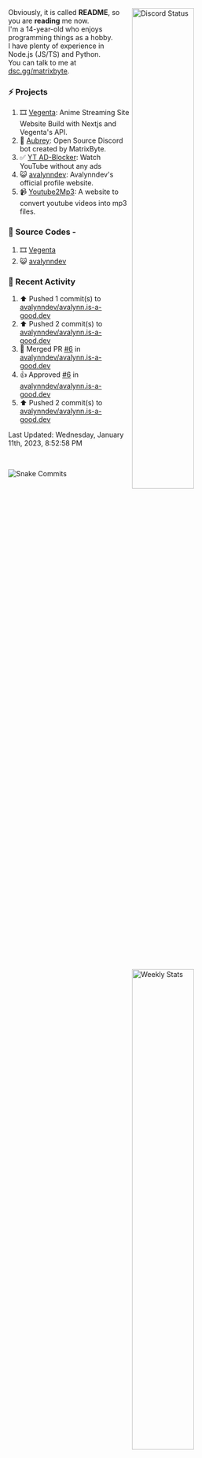 <a href="https://discord.com/users/735059235141845003" target="_blank">
	<img width="50%" align="right" alt="Discord Status" src="https://lanyard.cnrad.dev/api/735059235141845003?bg=1f1f1f&borderRadius=5px">
</a>
<a href="https://wakatime.com/@Avalynn" target="_blank">
	<img width="50%" align="right" alt="Weekly Stats" src="https://github-readme-stats.vercel.app/api/wakatime?username=avalynn&border_radius=5px&theme=dark&bg_color=1f1f1f&border_color=1f1f1f&icon_color=58a6ff&show_icons=true&disable_animations=true&custom_title=Weekly%20Stats&v=2">
</a>

<div align="left">
Obviously, it is called <b>README</b>, so you are <b>reading</b> me now.<br> 
I'm a 14-year-old who enjoys programming things as a hobby. <br>
I have plenty of experience in Node.js (JS/TS) and Python.<br>
You can talk to me at <a href="https://dsc.gg/matrixbyte">dsc.gg/matrixbyte</a>.<br>
</div>

### ⚡ Projects
1. 🎞️ [Vegenta](https://vegenta.vercel.app): Anime Streaming Site Website Build with Nextjs and Vegenta's API.
2. 🤖 [Aubrey](https://github.com/MatrixByte/Aubrey): Open Source Discord bot created by MatrixByte.
3. ✅ [YT AD-Blocker](https://github.com/uzukidev/ad-block-yt): Watch YouTube without any ads
4. 😺 [avalynndev](https://avalynn.is-a-good.dev): Avalynndev's official profile website.
5. 📹 [Youtube2Mp3](https://yt2mp3.is-an.app): A website to convert youtube videos into mp3 files.

### 📄 Source Codes -
1. 🎞️ [Vegenta](https://github.com/avalynndev/vegenta)
2. 😺 [avalynndev](https://github.com/uzukidev/avalynndev)

### 📄 Recent Activity

<!--RECENT_ACTIVITY:start-->
1. ⬆️ Pushed 1 commit(s) to [avalynndev/avalynn.is-a-good.dev](https://github.com/avalynndev/avalynn.is-a-good.dev)<br>
2. ⬆️ Pushed 2 commit(s) to [avalynndev/avalynn.is-a-good.dev](https://github.com/avalynndev/avalynn.is-a-good.dev)<br>
3. 🎉 Merged PR [#6](https://github.com/avalynndev/avalynn.is-a-good.dev/pull/6) in [avalynndev/avalynn.is-a-good.dev](https://github.com/avalynndev/avalynn.is-a-good.dev)<br>
4. 👍 Approved [#6](https://github.com/avalynndev/avalynn.is-a-good.dev/pull/6#pullrequestreview-1243328991) in [avalynndev/avalynn.is-a-good.dev](https://github.com/avalynndev/avalynn.is-a-good.dev)<br>
5. ⬆️ Pushed 2 commit(s) to [avalynndev/avalynn.is-a-good.dev](https://github.com/avalynndev/avalynn.is-a-good.dev)<br>
<!--RECENT_ACTIVITY:end-->

<!--RECENT_ACTIVITY:last_update-->
Last Updated: Wednesday, January 11th, 2023, 8:52:58 PM
<!--RECENT_ACTIVITY:last_update_end-->

<br />

![Snake Commits](https://raw.githubusercontent.com/avalynndev/avalynndev/e7cc130b71cdb75f5598d2d6c3076f6aa0f2585b/github-contribution-grid-snake.svg)
